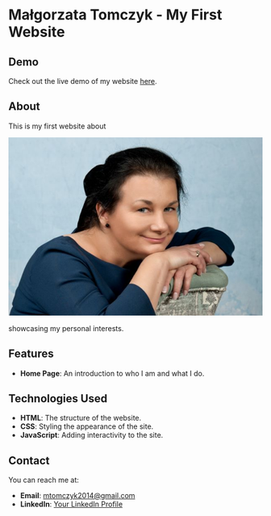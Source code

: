# Małgorzata Tomczyk - My First Website

## Demo
Check out the live demo of my website [here](https://github.com/MalgorzataTomczyk/homepage_bem.github.io.git). 

## About
This is my first website about 


![Me](https://github.com/MalgorzataTomczyk/Praca-domowa_modu-_4_konwencja-bem/blob/main/Homepage_04_modul%20bem/images/M.Tomczyk.jpg?raw=true)


showcasing my personal interests.

## Features
- **Home Page**: An introduction to who I am and what I do.

## Technologies Used
- **HTML**: The structure of the website.
- **CSS**: Styling the appearance of the site.
- **JavaScript**: Adding interactivity to the site.

## Contact
You can reach me at:
- **Email**: mtomczyk2014@gmail.com
- **LinkedIn**: [Your LinkedIn Profile](www.linkedin.com/in/malgorzata-tomczyk)
